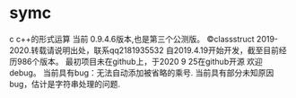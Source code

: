 # symc
c c++的形式运算
当前 0.9.4.6版本,也是第三个公测版。
©classstruct 2019-2020.转载请说明出处，联系qq2181935532 
自2019.4.19开始开发，截至目前经历986个版本。
最初项目未在github上，于2020 9 25在github开源
欢迎debug。
当前具有bug：无法自动添加被省略的乘号.
当前具有部分未知原因bug，估计是字符串处理的问题.

